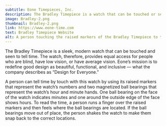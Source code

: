 ```yaml
---
subtitle: Eone Timepieces, Inc.
description: The Bradley Timepiece is a watch that can be touched or seen to tell time, providing equal access for people who are blind or have low vision
image: Bradley-2.png
thumbnail: Bradley-2.png
link: https://www.eone-time.com
text: Bradley Timepiece Website
alt: A person touching the raised markers of the Bradley Timepiece to tell time.
---
```

The Bradley Timepiece is a sleek, modern watch that can be touched and seen to tell time. The watch, therefore, provides equal access for people who are blind, have low vision, or have average vision. Eone’s mission is to redefine good design as beautiful, functional, and inclusive — what the company describes as “Design for Everyone.” 

A person can tell time by touch with this watch by using its raised markers that represent the watch’s numbers and two magnetized ball bearings that represent the watch’s hour and minute hands.  One ball bearing on the face of the watch indicates minutes and one around the outside edge of the face shows hours. To read the time, a person runs a finger over the raised markers and then feels where the ball bearings are located. If the ball bearings move out of place, the person shakes the watch to make them snap back to the correct locations.
